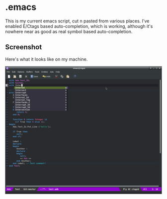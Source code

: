 # .emacs

This is my current emacs script, cut n pasted from various places. I've enabled E/Ctags based auto-completion, which
is working, although it's nowhere near as good as real symbol based auto-completion.

## Screenshot

Here's what it looks like on my machine.

![Screen shot](./screenshot.png)
